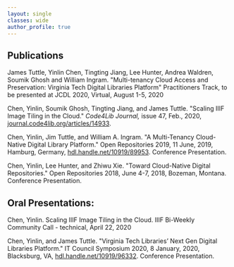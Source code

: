 ```yaml
---
layout: single
classes: wide
author_profile: true
---
```

## Publications
James Tuttle, Yinlin Chen, Tingting Jiang, Lee Hunter, Andrea Waldren, Soumik Ghosh and William Ingram. "Multi-tenancy Cloud Access and Preservation: Virginia Tech Digital Libraries Platform" Practitioners Track, to be presented at JCDL 2020, Virtual, August 1-5, 2020

Chen, Yinlin, Soumik Ghosh, Tingting Jiang, and James Tuttle. "Scaling IIIF Image Tiling in the Cloud." *Code4Lib Journal,* issue 47, Feb., 2020, [journal.code4lib.org/articles/14933](https://journal.code4lib.org/articles/14933).

Chen, Yinlin, Jim Tuttle, and William A. Ingram. "A Multi-Tenancy Cloud-Native Digital Library Platform." Open Repositories 2019, 11 June, 2019, Hamburg, Germany, [hdl.handle.net/10919/89953](http://hdl.handle.net/10919/89953). Conference Presentation.

Chen, Yinlin, Lee Hunter, and Zhiwu Xie. "Toward Cloud-Native Digital Repositories." Open Repositories 2018, June 4-7, 2018, Bozeman, Montana. Conference Presentation.

## Oral Presentations:

Chen, Yinlin. Scaling IIIF Image Tiling in the Cloud. IIIF Bi-Weekly Community Call - technical, April 22, 2020

Chen, Yinlin, and James Tuttle. "Virginia Tech Libraries’ Next Gen Digital Libraries Platform." IT Council Symposium 2020, 8 January, 2020, Blacksburg, VA, [hdl.handle.net/10919/96332](http://hdl.handle.net/10919/96332). Conference Presentation.

